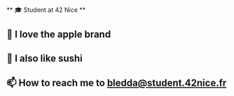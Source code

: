 ** 🎓 Student at 42 Nice **
## 🍎 I love the apple brand
## 🍣 I also like sushi
## 📫 How to reach me to bledda@student.42nice.fr
